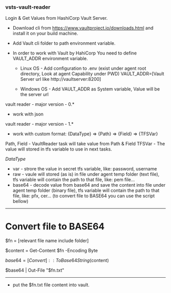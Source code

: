 
### vsts-vault-reader
Login & Get Values from HashiCorp Vault Server.

* Download cli from https://www.vaultproject.io/downloads.html and install it on your build machine.
* Add Vault cli folder to path environment variable.
* In order to work with Vault by HahiCorp You need to define VAULT_ADDR environment variable.
  
   * Linux OS - Add configuration to .env (exist under agent root directory, Look at agent Capability under PWD)
      VAULT_ADDR=[Vault Server url like http://vaultserver:8200]

   * Windows OS - Add VAULT_ADDR as System variable, Value will be the server url

vault reader - major version - 0.*
* work with json

vault reader - major version - 1.*
* work with custom format: 
{DataType} => {Path} => {Field} => {TFSVar}

Path, Field - VaultReader task will take value from Path & Field
TFSVar - The value will stored in tfs variable to use in next tasks.

_DataType_
   * var - strore the value in secret tfs variable, like: password, username
   * raw - vaule will stored (as is) in file under agent temp folder (text file), tfs variable will contain the path to that file, like: pem file...
   * base64 - decode value from base64 and save the content into file under agent temp folder (binary file), tfs variable will contain the path to that file, like: pfx, cer...
            (to convert file to BASE64 you can use the script bellow)

-------------------------------------------------------
   # Convert file to BASE64
   $fn = [relevant file name include folder]

   $content = Get-Content $fn -Encoding Byte
   
   $base64 = [Convert]::ToBase64String($content)
   
   $base64 | Out-File "$fn.txt"

-------------------------------------------------------
* put the $fn.txt file content into vault.
